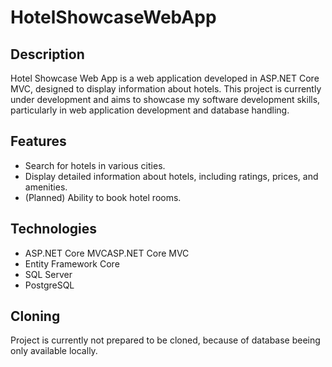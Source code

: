 # HotelShowcaseWebApp

## Description
Hotel Showcase Web App is a web application developed in ASP.NET Core MVC, designed to display information about hotels. This project is currently under development and aims to showcase my software development skills, particularly in web application development and database handling.

## Features
<ul>
  <li>Search for hotels in various cities.</li>
  <li>Display detailed information about hotels, including ratings, prices, and amenities.</li>
  <li>(Planned) Ability to book hotel rooms.</li>
</ul>

## Technologies
<ul>
  <li>ASP.NET Core MVCASP.NET Core MVC</li>
  <li>Entity Framework Core</li>
  <li>SQL Server</li>
  <li>PostgreSQL</li>
</ul>

## Cloning 
Project is currently not prepared to be cloned, because of database beeing only available locally.

